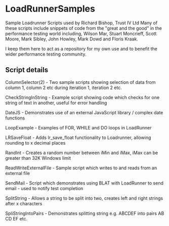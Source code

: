 LoadRunnerSamples
=================

Sample Loadrunner Scripts used by Richard Bishop, Trust IV Ltd
Many of these scripts include snippets of code from the "great and the good" 
in the performance testing world including, Wilson Mar, Stuart Moncrieff, 
Scott Moore, Mark Sibley, John Howley, Mark Dowd and Floris Kraak.

I keep them here to act as a repository for my own use and to benefit the
wider performance testing community.  

Script details
--------------

ColumnSelector(2)     - Two sample scripts showing selection of data from column 1, column 2 etc during iteration 1, iteration 2 etc.

CheckStringInString   - Example script showing code which checks for one string of text in another, useful for error handling

DateJS 				  - Demonstrates use of an external JavaScript library / complex date functions

LoopExample           - Examples of FOR, WHILE and DO loops in LoadRunner

LRSaveFloat           - Adds lr_save_float functionality to Loadrunner, allowing rounding to x decimal places

RandInt               - Creates a random number between iMin and iMax, iMax can be greater than 32K Windows limit

ReadWriteExternalFile - Sample script which writes to and reads from an external file

SendMail              - Script which demonstrates using BLAT with LoadRunner to send email - used to notify test completion

SplitString           - Allows a string to be split into two, creates left and right strings after x characters

SpliStringIntoPairs   - Demonstrates splitting string e.g. ABCDEF into pairs AB CD EF etc.
